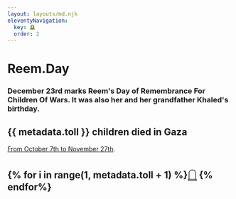 ```yaml
---
layout: layouts/md.njk
eleventyNavigation:
  key: 🪦
  order: 2
---
```


# Reem.Day
### December 23rd marks Reem's Day of Remembrance For Children Of Wars. It was also her and her grandfather Khaled's birthday.
## {{ metadata.toll }} children died in Gaza
[From October 7th to November 27th](https://www.instagram.com/p/C0KgDXVMiMp/).

<div class="toll">
    <h2 class="text-grey">
    {% for i in range(1, metadata.toll + 1) %}𓉸 {% endfor%}
    </h2>
</div>